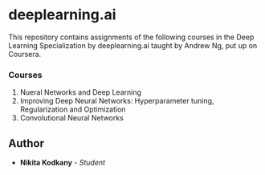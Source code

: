 # deeplearning.ai
This repository contains assignments of the following courses in the Deep Learning Specialization by deeplearning.ai taught by Andrew Ng, put up on Coursera.

### Courses
1.  Nueral Networks and Deep Learning
2.  Improving Deep Neural Networks: Hyperparameter tuning, Regularization and Optimization
3.  Convolutional Neural Networks

## Author
* **Nikita Kodkany** - *Student*

